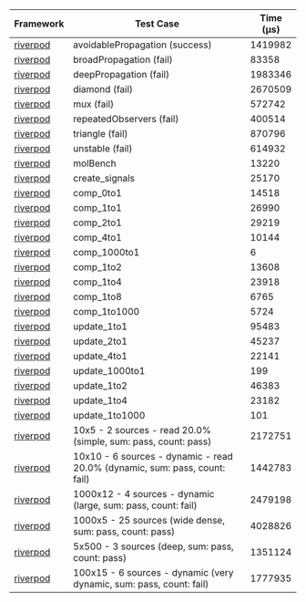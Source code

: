 | Framework | Test Case | Time (μs) |
| --- | --- | --- |
| [riverpod](https://github.com/rrousselGit/riverpod) | avoidablePropagation (success) | 1419982 |
| [riverpod](https://github.com/rrousselGit/riverpod) | broadPropagation (fail) | 83358 |
| [riverpod](https://github.com/rrousselGit/riverpod) | deepPropagation (fail) | 1983346 |
| [riverpod](https://github.com/rrousselGit/riverpod) | diamond (fail) | 2670509 |
| [riverpod](https://github.com/rrousselGit/riverpod) | mux (fail) | 572742 |
| [riverpod](https://github.com/rrousselGit/riverpod) | repeatedObservers (fail) | 400514 |
| [riverpod](https://github.com/rrousselGit/riverpod) | triangle (fail) | 870796 |
| [riverpod](https://github.com/rrousselGit/riverpod) | unstable (fail) | 614932 |
| [riverpod](https://github.com/rrousselGit/riverpod) | molBench | 13220 |
| [riverpod](https://github.com/rrousselGit/riverpod) | create_signals | 25170 |
| [riverpod](https://github.com/rrousselGit/riverpod) | comp_0to1 | 14518 |
| [riverpod](https://github.com/rrousselGit/riverpod) | comp_1to1 | 26990 |
| [riverpod](https://github.com/rrousselGit/riverpod) | comp_2to1 | 29219 |
| [riverpod](https://github.com/rrousselGit/riverpod) | comp_4to1 | 10144 |
| [riverpod](https://github.com/rrousselGit/riverpod) | comp_1000to1 | 6 |
| [riverpod](https://github.com/rrousselGit/riverpod) | comp_1to2 | 13608 |
| [riverpod](https://github.com/rrousselGit/riverpod) | comp_1to4 | 23918 |
| [riverpod](https://github.com/rrousselGit/riverpod) | comp_1to8 | 6765 |
| [riverpod](https://github.com/rrousselGit/riverpod) | comp_1to1000 | 5724 |
| [riverpod](https://github.com/rrousselGit/riverpod) | update_1to1 | 95483 |
| [riverpod](https://github.com/rrousselGit/riverpod) | update_2to1 | 45237 |
| [riverpod](https://github.com/rrousselGit/riverpod) | update_4to1 | 22141 |
| [riverpod](https://github.com/rrousselGit/riverpod) | update_1000to1 | 199 |
| [riverpod](https://github.com/rrousselGit/riverpod) | update_1to2 | 46383 |
| [riverpod](https://github.com/rrousselGit/riverpod) | update_1to4 | 23182 |
| [riverpod](https://github.com/rrousselGit/riverpod) | update_1to1000 | 101 |
| [riverpod](https://github.com/rrousselGit/riverpod) | 10x5 - 2 sources - read 20.0% (simple, sum: pass, count: pass) | 2172751 |
| [riverpod](https://github.com/rrousselGit/riverpod) | 10x10 - 6 sources - dynamic - read 20.0% (dynamic, sum: pass, count: fail) | 1442783 |
| [riverpod](https://github.com/rrousselGit/riverpod) | 1000x12 - 4 sources - dynamic (large, sum: pass, count: fail) | 2479198 |
| [riverpod](https://github.com/rrousselGit/riverpod) | 1000x5 - 25 sources (wide dense, sum: pass, count: pass) | 4028826 |
| [riverpod](https://github.com/rrousselGit/riverpod) | 5x500 - 3 sources (deep, sum: pass, count: pass) | 1351124 |
| [riverpod](https://github.com/rrousselGit/riverpod) | 100x15 - 6 sources - dynamic (very dynamic, sum: pass, count: fail) | 1777935 |
